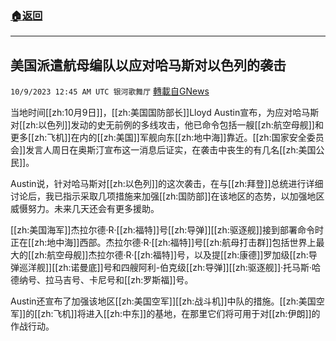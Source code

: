 ###  [:house:返回](README.md)
---


## 美国派遣航母编队以应对哈马斯对以色列的袭击
`10/9/2023 12:45 AM UTC 银河歌舞厅` [轉載自GNews](https://gnews.org/articles/1805544)

当地时间[[zh:10月9日]]，[[zh:美国国防部长]]Lloyd Austin宣布，为应对哈马斯对[[zh:以色列]]发动的史无前例的多线攻击，他已命令包括一艘[[zh:航空母舰]]和更多[[zh:飞机]]在内的[[zh:美国]]军舰向东[[zh:地中海]]靠近。[[zh:国家安全委员会]]发言人周日在奥斯汀宣布这一消息后证实，在袭击中丧生的有几名[[zh:美国公民]]。

Austin说，针对哈马斯对[[zh:以色列]]的这次袭击，在与[[zh:拜登]]总统进行详细讨论后，我已指示采取几项措施来加强[[zh:国防部]]在该地区的态势，以加强地区威慑努力。未来几天还会有更多援助。

[[zh:美国海军]]杰拉尔德·R·[[zh:福特]]号[[zh:导弹]][[zh:驱逐舰]]接到部署命令时正在[[zh:地中海]]西部。杰拉尔德·R·[[zh:福特]]号[[zh:航母打击群]]包括世界上最大的[[zh:航空母舰]]杰拉尔德·R·[[zh:福特]]号，以及提[[zh:康德]]罗加级[[zh:导弹巡洋舰]][[zh:诺曼底]]号和四艘阿利-伯克级[[zh:导弹]][[zh:驱逐舰]]·托马斯·哈德纳号、拉马吉号、卡尼号和[[zh:罗斯福]]号。

Austin还宣布了加强该地区[[zh:美国空军]][[zh:战斗机]]中队的措施。[[zh:美国空军]]的[[zh:飞机]]将进入[[zh:中东]]的基地，在那里它们将可用于对[[zh:伊朗]]的作战行动。 

